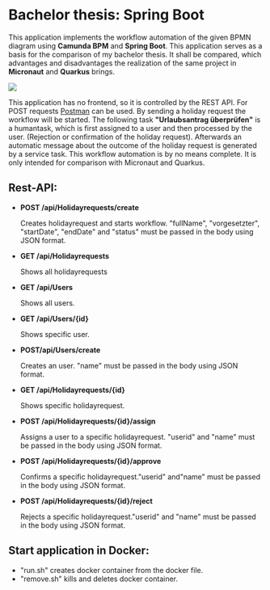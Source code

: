 # Bachelor thesis: Spring Boot 

<p>This application implements the workflow automation of the given BPMN diagram using <b>Camunda BPM</b> and  <b>Spring Boot</b>. This application serves as a basis for the comparison of my bachelor thesis. It shall be compared, which advantages and disadvantages the realization of the same project in <b>Micronaut</b> and <b>Quarkus</b> brings. </p>
<img src="https://i.imgur.com/bW1R1rg.png">
<p>This application has no frontend, so it is controlled by the REST API. For POST requests <a href="https://www.postman.com/">Postman</a> can be used. By sending a holiday request the workflow will be started. The following task  <b>"Urlaubsantrag überprüfen"</b> is a humantask, which is first assigned to a user and then processed by the user. (Rejection or confirmation of the holiday  request). Afterwards an automatic message about the outcome of the holiday request is generated by a service task. This workflow automation is by no means complete. It is only intended for comparison with Micronaut and Quarkus. </p>
<h2>Rest-API:</h2>
<ul>
    <li><b>POST /api/Holidayrequests/create</b></li>
    <p>Creates holidayrequest and starts workflow. "fullName", "vorgesetzter", "startDate", "endDate" and "status" must be passed in the body using JSON format.</p>
    <li><b>GET /api/Holidayrequests</b></li>
    <p>Shows all holidayrequests</p>
    <li><b>GET /api/Users</b></li>
    <p>Shows all users.</p>
    <li><b>GET /api/Users/{id}</b></li>
    <p>Shows specific user.</p>
    <li><b>POST/api/Users/create</b></li>
    <p>Creates an user. "name" must be passed in the body using JSON format.</p>
    <li><b>GET /api/Holidayrequests/{id}</b></li>
    <p>Shows specific holidayrequest.</p>
    <li><b>POST /api/Holidayrequests/{id}/assign</b></li>
    <p>Assigns a user to a specific holidayrequest. "userid" and "name" must be passed in the body using JSON format.</p>
    <li><b>POST /api/Holidayrequests/{id}/approve</b></li>
    <p>Confirms a specific holidayrequest."userid" and"name" must be passed in the body using JSON format. </p>
    <li><b>POST /api/Holidayrequests/{id}/reject</b></li>
    <p>Rejects a specific holidayrequest."userid" and "name" must be passed in the body using JSON format.</p>
</ul>

<h2>Start application in Docker:</h2>
<ul>
 <li>"run.sh" creates docker container from the docker file.</li>
  <li>"remove.sh" kills and deletes docker container.</li>
</ul>
</body>
</html>
